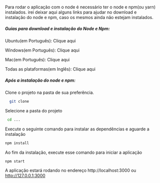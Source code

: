 Para rodar o aplicação com o node é necessário ter o node e npm(ou yarn) instalados. irei deixar aqui alguns links para ajudar no download e instalação do node e npm, caso os mesmos ainda não estejam instalados.

##### Guias para download e instalação do Node e Npm:

Ubuntu(em Português): Clique aqui

Windows(em Português): Clique aqui

Mac(em Português): Clique aqui

Todas as plataformas(em Inglês): Clique aqui

##### Após a instalação do node e npm:

Clone o projeto na pasta de sua preferência.

```bash
  git clone
```

Selecione a pasta do projeto

```bash
 cd ...
```

Execute o seguinte comando para instalar as dependências e aguarde a instalação

```bash
npm install
```

Ao fim da instalação, execute esse comando para iniciar a aplicação

```bash
npm start
```

A aplicação estará rodando no endereço http://localhost:3000 ou http://127.0.0.1:3000
